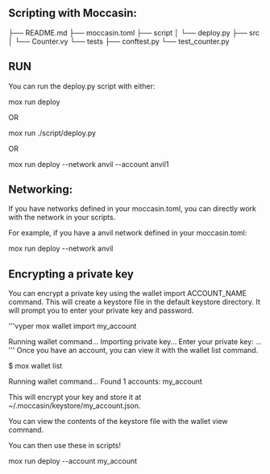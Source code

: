 ## Scripting with Moccasin:

├── README.md
├── moccasin.toml
├── script
│   └── deploy.py
├── src
│   └── Counter.vy
└── tests
    ├── conftest.py
    └── test_counter.py
    
## RUN
You can run the deploy.py script with either:


mox run deploy 


OR


mox run ./script/deploy.py


OR


mox run deploy --network anvil --account anvil1

## Networking:


If you have networks defined in your moccasin.toml, 
you can directly work with the network in your scripts. 


For example, if you have a anvil network defined in your moccasin.toml:


mox run deploy --network anvil

## Encrypting a private key
You can encrypt a private key using the wallet import ACCOUNT_NAME command. This will create a keystore file in the default keystore directory.
It will prompt you to enter your private key and password.

'''vyper 
mox wallet import my_account

Running wallet command...
Importing private key...
Enter your private key:  ...
'''
Once you have an account, you can view it with the wallet list command.

$ mox wallet list

Running wallet command...
Found 1 accounts:
my_account

This will encrypt your key and store it at ~/.moccasin/keystore/my_account.json. 

You can view the contents of the keystore file with the wallet view command.

You can then use these in scripts!

mox run deploy --account my_account


